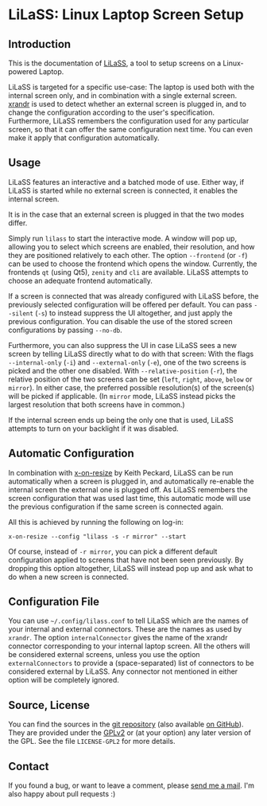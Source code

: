 # LiLaSS: Linux Laptop Screen Setup

## Introduction

This is the documentation of [LiLaSS]( https://www.ralfj.de/projects/lilass), a 
tool to setup screens on a Linux-powered Laptop.

LiLaSS is targeted for a specific use-case: The laptop is used both with the
internal screen only, and in combination with a single external screen.
[xrandr](http://www.x.org/wiki/Projects/XRandR) is used to detect whether an
external screen is plugged in, and to change the configuration according to the
user's specification.  Furthermore, LiLaSS remembers the configuration used for
any particular screen, so that it can offer the same configuration next time.
You can even make it apply that configuration automatically.

## Usage

LiLaSS features an interactive and a batched mode of use.  Either way, if LiLaSS
is started while no external screen is connected, it enables the internal
screen.

It is in the case that an external screen is plugged in that the two modes
differ.

Simply run `lilass` to start the interactive mode.  A window will pop up,
allowing you to select which screens are enabled, their resolution, and how they
are positioned relatively to each other.  The option `--frontend` (or `-f`) can
be used to choose the frontend which opens the window. Currently, the frontends
`qt` (using Qt5), `zenity` and `cli` are available.  LiLaSS attempts to choose
an adequate frontend automatically.

If a screen is connected that was already configured with LiLaSS before, the
previously selected configuration will be offered per default.  You can pass
`--silent` (`-s`) to instead suppress the UI altogether, and just apply the
previous configuration.  You can disable the use of the stored screen
configurations by passing `--no-db`.

Furthermore, you can also suppress the UI in case LiLaSS sees a new screen by
telling LiLaSS directly what to do with that screen: With the flags
`--internal-only` (`-i`) and `--external-only` (`-e`), one of the two screens is
picked and the other one disabled.  With `--relative-position` (`-r`), the
relative position of the two screens can be set (`left`, `right`, `above`,
`below` or `mirror`). In either case, the preferred possible resolution(s) of
the screen(s) will be picked if applicable. (In `mirror` mode, LiLaSS instead
picks the largest resolution that both screens have in common.)

If the internal screen ends up being the only one that is used, LiLaSS attempts 
to turn on your backlight if it was disabled.

## Automatic Configuration

In combination with [x-on-resize](http://keithp.com/blogs/x-on-resize/) by Keith
Peckard, LiLaSS can be run automatically when a screen is plugged in, and
automatically re-enable the internal screen the external one is plugged off.  As
LiLaSS remembers the screen configuration that was used last time, this
automatic mode will use the previous configuration if the same screen is
connected again.

All this is achieved by running the following on log-in:

    x-on-resize --config "lilass -s -r mirror" --start

Of course, instead of `-r mirror`, you can pick a different default
configuration applied to screens that have not been seen previously. By dropping
this option altogether, LiLaSS will instead pop up and ask what to do when a new
screen is connected.

## Configuration File

You can use `~/.config/lilass.conf` to tell LiLaSS which are the names of your
internal and external connectors.  These are the names as used by `xrandr`.  The
option `internalConnector` gives the name of the xrandr connector corresponding
to your internal laptop screen.  All the others will be considered external
screens, unless you use the option `externalConnectors` to provide a
(space-separated) list of connectors to be considered external by LiLaSS.  Any
connector not mentioned in either option will be completely ignored.

## Source, License

You can find the sources in the
[git repository](http://www.ralfj.de/git/lilass.git) (also available
[on GitHub](https://github.com/RalfJung/lilass)). They are provided under the
[GPLv2](https://www.gnu.org/licenses/old-licenses/gpl-2.0.html) or (at your
option) any later version of the GPL.  See the file `LICENSE-GPL2` for more
details.

## Contact

If you found a bug, or want to leave a comment, please
[send me a mail](mailto:post-AT-ralfj-DOT-de).  I'm also happy about pull
requests :)
